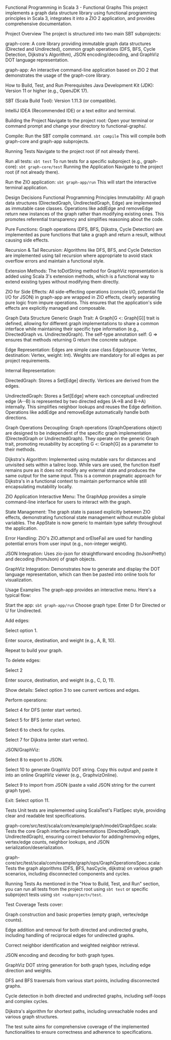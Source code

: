 Functional Programming in Scala 3 - Functional Graphs
This project implements a graph data structure library using functional programming principles in Scala 3, integrates it into a ZIO 2 application, and provides comprehensive documentation.

Project Overview
The project is structured into two main SBT subprojects:

graph-core: A core library providing immutable graph data structures (Directed and Undirected), common graph operations (DFS, BFS, Cycle Detection, Dijkstra's Algorithm), JSON encoding/decoding, and GraphViz DOT language representation.

graph-app: An interactive command-line application based on ZIO 2 that demonstrates the usage of the graph-core library.

How to Build, Test, and Run
Prerequisites
Java Development Kit (JDK): Version 11 or higher (e.g., OpenJDK 17).

SBT (Scala Build Tool): Version 1.11.3 (or compatible).

IntelliJ IDEA (Recommended IDE) or a text editor and terminal.

Building the Project
Navigate to the project root: Open your terminal or command prompt and change your directory to functional-graphs/.

Compile: Run the SBT compile command.
``
sbt compile
``
This will compile both graph-core and graph-app subprojects.

Running Tests
Navigate to the project root (if not already there).

Run all tests:
``
sbt test
``
To run tests for a specific subproject (e.g., graph-core):
``
sbt graph-core/test
``
Running the Application
Navigate to the project root (if not already there).

Run the ZIO application:
``
sbt graph-app/run
``
This will start the interactive terminal application.

Design Decisions
Functional Programming Principles
Immutability: All graph data structures (DirectedGraph, UndirectedGraph, Edge) are implemented as immutable case classes. Operations like addEdge and removeEdge return new instances of the graph rather than modifying existing ones. This promotes referential transparency and simplifies reasoning about the code.

Pure Functions: Graph operations (DFS, BFS, Dijkstra, Cycle Detection) are implemented as pure functions that take a graph and return a result, without causing side effects.

Recursion & Tail Recursion: Algorithms like DFS, BFS, and Cycle Detection are implemented using tail recursion where appropriate to avoid stack overflow errors and maintain a functional style.

Extension Methods: The toDotString method for GraphViz representation is added using Scala 3's extension methods, which is a functional way to extend existing types without modifying them directly.

ZIO for Side Effects: All side-effecting operations (console I/O, potential file I/O for JSON) in graph-app are wrapped in ZIO effects, clearly separating pure logic from impure operations. This ensures that the application's side effects are explicitly managed and composable.

Graph Data Structure
Generic Graph Trait: A Graph[G <: Graph[G]] trait is defined, allowing for different graph implementations to share a common interface while maintaining their specific type information (e.g., DirectedGraph vs. UndirectedGraph). The self-type annotation self: G => ensures that methods returning G return the concrete subtype.

Edge Representation: Edges are simple case class Edge(source: Vertex, destination: Vertex, weight: Int). Weights are mandatory for all edges as per project requirements.

Internal Representation:

DirectedGraph: Stores a Set[Edge] directly. Vertices are derived from the edges.

UndirectedGraph: Stores a Set[Edge] where each conceptual undirected edge (A--B) is represented by two directed edges (A->B and B->A) internally. This simplifies neighbor lookups and reuses the Edge definition. Operations like addEdge and removeEdge automatically handle both directions.

Graph Operations
Decoupling: Graph operations (GraphOperations object) are designed to be independent of the specific graph implementation (DirectedGraph or UndirectedGraph). They operate on the generic Graph trait, promoting reusability by accepting G <: Graph[G] as a parameter to their methods.

Dijkstra's Algorithm: Implemented using mutable vars for distances and unvisited sets within a tailrec loop. While vars are used, the function itself remains pure as it does not modify any external state and produces the same output for the same input. This is a common pragmatic approach for Dijkstra's in a functional context to maintain performance while still encapsulating mutability locally.

ZIO Application
Interactive Menu: The GraphApp provides a simple command-line interface for users to interact with the graph.

State Management: The graph state is passed explicitly between ZIO effects, demonstrating functional state management without mutable global variables. The AppState is now generic to maintain type safety throughout the application.

Error Handling: ZIO's ZIO.attempt and orElseFail are used for handling potential errors from user input (e.g., non-integer weight).

JSON Integration: Uses zio-json for straightforward encoding (toJsonPretty) and decoding (fromJson) of graph objects.

GraphViz Integration: Demonstrates how to generate and display the DOT language representation, which can then be pasted into online tools for visualization.

Usage Examples
The graph-app provides an interactive menu. Here's a typical flow:

Start the app: 
``
sbt graph-app/run
``
Choose graph type: Enter D for Directed or U for Undirected.

Add edges:

Select option 1.

Enter source, destination, and weight (e.g., A, B, 10).

Repeat to build your graph.

To delete edges:

Select 2

Enter source, destination, and weight (e.g., C, D, 11).

Show details: Select option 3 to see current vertices and edges.

Perform operations:

Select 4 for DFS (enter start vertex).

Select 5 for BFS (enter start vertex).

Select 6 to check for cycles.

Select 7 for Dijkstra (enter start vertex).

JSON/GraphViz:

Select 8 to export to JSON.

Select 10 to generate GraphViz DOT string. Copy this output and paste it into an online GraphViz viewer (e.g., GraphvizOnline).

Select 9 to import from JSON (paste a valid JSON string for the current graph type).

Exit: Select option 11.

Tests
Unit tests are implemented using ScalaTest's FlatSpec style, providing clear and readable test specifications.

graph-core/src/test/scala/com/example/graph/model/GraphSpec.scala: Tests the core Graph interface implementations (DirectedGraph, UndirectedGraph), ensuring correct behavior for adding/removing edges, vertex/edge counts, neighbor lookups, and JSON serialization/deserialization.

graph-core/src/test/scala/com/example/graph/ops/GraphOperationsSpec.scala: Tests the graph algorithms (DFS, BFS, hasCycle, dijkstra) on various graph scenarios, including disconnected components and cycles.

Running Tests
As mentioned in the "How to Build, Test, and Run" section, you can run all tests from the project root using ``sbt test`` or specific subproject tests using ``sbt <subproject>/test``.

Test Coverage
Tests cover:

Graph construction and basic properties (empty graph, vertex/edge counts).

Edge addition and removal for both directed and undirected graphs, including handling of reciprocal edges for undirected graphs.

Correct neighbor identification and weighted neighbor retrieval.

JSON encoding and decoding for both graph types.

GraphViz DOT string generation for both graph types, including edge direction and weights.

DFS and BFS traversals from various start points, including disconnected graphs.

Cycle detection in both directed and undirected graphs, including self-loops and complex cycles.

Dijkstra's algorithm for shortest paths, including unreachable nodes and various graph structures.

The test suite aims for comprehensive coverage of the implemented functionalities to ensure correctness and adherence to specifications.
